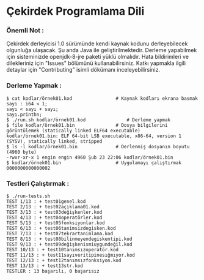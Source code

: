 # Çekirdek Programlama Dili

### Önemli Not :

Çekirdek derleyicisi 1.0 sürümünde kendi kaynak kodunu derleyebilecek olgunluğa ulaşacak. Şu anda Java ile geliştirilmektedir. Derleme yapabilmek için sisteminizde openjdk-8-jre paketi yüklü olmalıdır. Hata bildirimleri ve dilekleriniz için "Issues" bölümünü kullanabilirsiniz. Katkı yapmakla ilgili detaylar için "Contributing" isimli dökümanı inceleyebilirsiniz.

### Derleme Yapmak :

```
$ cat kodlar/örnek01.kod				# Kaynak kodları ekrana basmak
sayı : i64 < 1;
sayı < sayı + sayı;
sayı.printhn;
$ ./run.sh kodlar/örnek01.kod				# Derleme yapmak
$ file kodlar/örnek01.bin				# Dosya bilgilerini görüntülemek (statically linked ELF64 executable)
kodlar/örnek01.bin: ELF 64-bit LSB executable, x86-64, version 1 (SYSV), statically linked, stripped
$ ls -l kodlar/örnek01.bin				# Derlenmiş dosyanın boyutu (4960 byte)
-rwxr-xr-x 1 engin engin 4960 Şub 23 22:06 kodlar/örnek01.bin
$ kodlar/örnek01.bin					# Uygulamayı çalıştırmak
0000000000000002
```

### Testleri Çalıştırmak :

```
$ ./run-tests.sh 
TEST 1/13 : + test01genel.kod 
TEST 2/13 : + test02açıklama01.kod 
TEST 3/13 : + test03değişkenler.kod 
TEST 4/13 : + test04operatörler.kod 
TEST 5/13 : + test05fonksiyonlar.kod 
TEST 6/13 : + test06tanimsizdegisken.kod 
TEST 7/13 : + test07tekrartanimlama.kod 
TEST 8/13 : + test08bilinmeyendegiskentipi.kod 
TEST 9/13 : + test09değişkenismiuygundeğil.kod 
TEST 10/13 : + test10tanımsızoperatör.kod 
TEST 11/13 : + test11sayıveritipinesığmıyor.kod 
TEST 12/13 : + test12tanımsızfonksiyon.kod 
TEST 13/13 : + test13str.kod 
TESTLER : 13 başarılı, 0 başarısız
```
